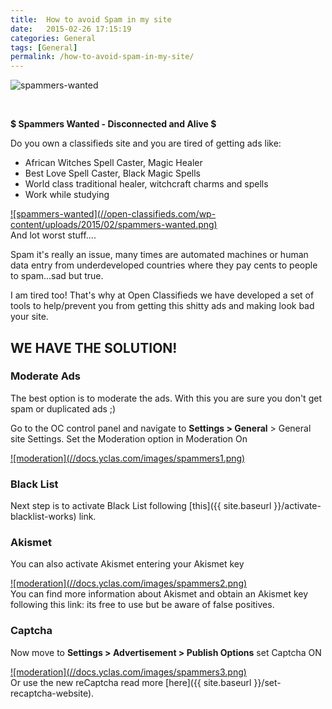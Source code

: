 ```yaml
---
title:  How to avoid Spam in my site
date:   2015-02-26 17:15:19
categories: General
tags: [General]
permalink: /how-to-avoid-spam-in-my-site/
---
```

![spammers-wanted](//open-classifieds.com/wp-content/uploads/2015/02/hate-spam.png) 

<br>

**$ Spammers Wanted - Disconnected and Alive $**

Do you own a classifieds site and you are tired of getting ads like: 

* African Witches Spell Caster, Magic Healer
* Best Love Spell Caster, Black Magic Spells
* World class traditional healer, witchcraft charms and spells
* Work while studying

<a href="//open-classifieds.com/wp-content/uploads/2015/02/spammers-wanted.png" class="thumbnail gallery-item" data-gallery>
![spammers-wanted](//open-classifieds.com/wp-content/uploads/2015/02/spammers-wanted.png) 
</a>

<br>
And lot worst stuff.... 

Spam it's really an issue, many times are automated machines or human data entry from underdeveloped countries where they pay cents to people to spam...sad but true. 

I am tired too! That's why at Open Classifieds we have developed a set of tools to help/prevent you from getting this shitty ads and making look bad your site. 

## WE HAVE THE SOLUTION!

### Moderate Ads

The best option is to moderate the ads. With this you are sure you don't get spam or duplicated ads ;) 

Go to the OC control panel and navigate to **Settings > General** > General site Settings. Set the Moderation option in Moderation On

<a href="//docs.yclas.com/images/spammers1.png" class="thumbnail gallery-item" data-gallery>
![moderation](//docs.yclas.com/images/spammers1.png)
</a>


### Black List


Next step is to activate Black List following [this]({{ site.baseurl }}/activate-blacklist-works) link.


### Akismet


You can also activate Akismet entering your Akismet key

<a href="//docs.yclas.com/images/spammers2.png" class="thumbnail gallery-item" data-gallery>
![moderation](//docs.yclas.com/images/spammers2.png)
</a>

<br>
You can find more information about Akismet and obtain an Akismet key following this link: <https://akismet.com/> 
its free to use but be aware of false positives.


### Captcha


Now move to **Settings > Advertisement > Publish Options** set Captcha ON 

<a href="//docs.yclas.com/images/spammers3.png" class="thumbnail gallery-item" data-gallery>
![moderation](//docs.yclas.com/images/spammers3.png)
</a>

<br>
Or use the new reCaptcha read more [here]({{ site.baseurl }}/set-recaptcha-website).

